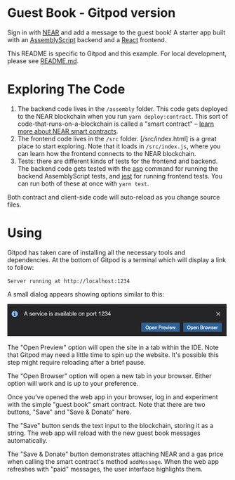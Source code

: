 Guest Book - Gitpod version
===========================

Sign in with [NEAR] and add a message to the guest book! A starter app built with an [AssemblyScript] backend and a [React] frontend.

This README is specific to Gitpod and this example. For local development, please see [README.md](README.md).

Exploring The Code
==================

1. The backend code lives in the `/assembly` folder. This code gets deployed to
   the NEAR blockchain when you run `yarn deploy:contract`. This sort of
   code-that-runs-on-a-blockchain is called a "smart contract" – [learn more
   about NEAR smart contracts][smart contract docs].
2. The frontend code lives in the `/src` folder. [/src/index.html] is a great
   place to start exploring. Note that it loads in `/src/index.js`, where you
   can learn how the frontend connects to the NEAR blockchain.
3. Tests: there are different kinds of tests for the frontend and backend. The
   backend code gets tested with the [asp] command for running the backend
   AssemblyScript tests, and [jest] for running frontend tests. You can run
   both of these at once with `yarn test`.

Both contract and client-side code will auto-reload as you change source files.


Using
======

Gitpod has taken care of installing all the necessary tools and dependencies. At the bottom of Gitpod is a terminal which will display a link to follow:


    Server running at http://localhost:1234


A small dialog appears showing options similar to this:

![A Gitpod dialog box saying 'A service is available on port 1234' and giving options to 'Open Preview' or 'Open Browser'](assets/gitpod-port-1234.jpg)

The "Open Preview" option will open the site in a tab within the IDE. Note that Gitpod may need a little time to spin up the website. It's possible this step might require reloading after a brief pause.

The "Open Browser" option will open a new tab in your browser. Either option will work and is up to your preference.

Once you've opened the web app in your browser, log in and experiment with the simple "guest book" smart contract. Note that there are two buttons, "Save" and "Save & Donate" here. 

The "Save" button sends the text input to the blockchain, storing it as a string. The web app will reload with the new guest book messages automatically.

The "Save & Donate" button demonstrates attaching NEAR and a gas price when calling the smart contract's method `addMessage`. When the web app refreshes with "paid" messages, the user interface highlights them.

  [smart contract docs]: https://docs.nearprotocol.com/docs/roles/developer/contracts/assemblyscript
  [asp]: https://www.npmjs.com/package/@as-pect/cli
  [jest]: https://jestjs.io/
  [NEAR]: https://nearprotocol.com/
  [AssemblyScript]: https://docs.assemblyscript.org/
  [React]: https://reactjs.org
